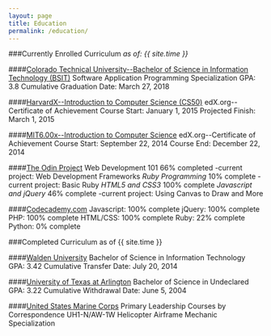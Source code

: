 ```yaml
---
layout: page
title: Education
permalink: /education/
---
```


###Currently Enrolled Curriculum _as of: {{ site.time }}_

####[Colorado Technical University--Bachelor of Science in Information Technology (BSIT)](http://www.coloradotech.edu)
    Software Application Programming Specialization
        GPA: 3.8 Cumulative
        Graduation Date: March 27, 2018

####[HarvardX--Introduction to Computer Science (CS50)](http://edx.org)
    edX.org--Certificate of Achievement
        Course Start: January 1, 2015
        Projected Finish: March 1, 2015

####[MIT6.00x--Introduction to Computer Science](http://edx.org)
    edX.org--Certificate of Achievement
        Course Start: September 22, 2014
        Course End:  December 22, 2014

####[The Odin Project](http://theodinproject.com)
    Web Development 101
        66% completed
            -current project: Web Development Frameworks
    *Ruby Programming*
        10% complete
            -current project: Basic Ruby
    *HTML5 and CSS3*
        100% complete
    *Javascript and jQuery*
        46% complete
            -current project: Using Canvas to Draw and More

####[Codecademy.com](http://codecademy.com)
    Javascript: 100% complete
    jQuery: 100% complete
    PHP: 100% complete
    HTML/CSS: 100% complete
    Ruby: 22% complete
    Python: 0% complete

###Completed Curriculum as of {{ site.time }}

####[Walden University](http://waldenu.edu)
    Bachelor of Science in Information Technology
        GPA: 3.42 Cumulative
        Transfer Date:  July 20, 2014

####[University of Texas at Arlington](http://uta.edu)
    Bachelor of Science in Undeclared
    GPA: 3.22 Cumulative
    Withdrawal Date: June 5, 2004

####[United States Marine Corps](http://ebenefits.va.gov)
    Primary Leadership Courses by Correspondence
    UH1-N/AW-1W Helicopter Airframe Mechanic Specialization

